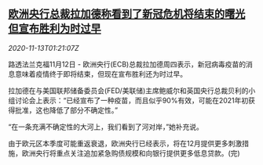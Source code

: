 <!--1605230594000-->
[欧洲央行总裁拉加德称看到了新冠危机将结束的曙光 但宣布胜利为时过早](https://cn.reuters.com/article/ecb-lagarde-covid-crisis-1113-idCNKBS27T050)
------

<div><i>2020-11-13T01:21:07Z</i></div><p>路透法兰克福11月12日 - 欧洲央行(ECB)总裁拉加德周四表示，新冠病毒疫苗的消息意味着疫情终于即将结束，但现在宣布胜利还为时过早。</p><p>拉加德在与美国联邦储备委员会(FED/美联储)主席鲍威尔和英国央行总裁贝利的小组讨论会上表示：“已经宣布了一种疫苗，而且似乎90%有效，可能在2021年初获得批准，这也降低了部分不确定性。”</p><p>“在一条充满不确定性的大河上，我们看到了河对岸，”她补充说。</p><p>由于欧元区本季度可能重返衰退，欧洲央行已经表示，将在12月提供更多刺激措施，欧洲央行将重点关注追加紧急购债规模和向银行提供更多低息贷款。(完)</p>
